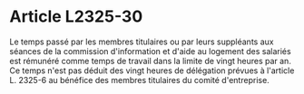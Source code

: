 # Article L2325-30

Le temps passé par les membres titulaires ou par leurs suppléants aux séances de la commission d'information et d'aide au logement des salariés est rémunéré comme temps de travail dans la limite de vingt heures par an. Ce temps n'est pas déduit des vingt heures de délégation prévues à l'article L. 2325-6 au bénéfice des membres titulaires du comité d'entreprise.